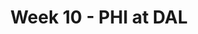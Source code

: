 ---
layout: game
title: Week 10 - PHI at DAL
season: 2024
game_id: 2024_10_PHI_DAL
away_team: PHI
home_team: DAL
---